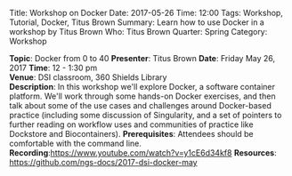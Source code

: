Title: Workshop on Docker
Date: 2017-05-26
Time: 12:00
Tags: Workshop, Tutorial, Docker, Titus Brown
Summary: Learn how to use Docker in a workshop by Titus Brown
Who: Titus Brown
Quarter: Spring
Category: Workshop

__Topic__: Docker from 0 to 40
__Presenter__: Titus Brown 
__Date__: Friday May 26, 2017
__Time__: 12 - 1:30 pm   
__Venue__: DSI classroom, 360 Shields Library   
__Description__: In this workshop we'll explore Docker, a software container platform. We'll work through some hands-on Docker exercises, and then talk about some of the use cases and challenges around Docker-based practice (including some discussion of Singularity, and a set of pointers to further reading on workflow uses and communities of practice like Dockstore and Biocontainers). 
__Prerequisites__: Attendees should be comfortable with the command line. 
__Recording__:<https://www.youtube.com/watch?v=y1cE6d34kf8>
__Resources__: <https://github.com/ngs-docs/2017-dsi-docker-may>
